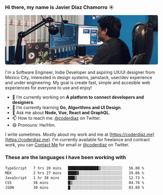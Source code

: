 ### Hi there, my name is Javier Diaz Chamorro ☀️
![My Setup](./cover.png)

I'm a Software Engineer, Indie Developer and aspiring UX/UI designer from Mexico City, interested in design systems, jamstack, user/dev experience and under engineering. My goal is create fast, simple and accesible web experiences for everyone to use and enjoy!

<!--
**coderdiaz/coderdiaz** is a ✨ _special_ ✨ repository because its `README.md` (this file) appears on your GitHub profile.

Here are some ideas to get you started:

- 🔭 I’m currently working on ...
- 🌱 I’m currently learning ...
- 👯 I’m looking to collaborate on ...
- 🤔 I’m looking for help with ...
- 💬 Ask me about ...
- 📫 How to reach me: ...
- 😄 Pronouns: ...
- ⚡ Fun fact: ...
-->

- 🔭  I’m currently working on **A platform to connect developers and designers**.
- 🌱  I’m currently learning **Go, Algorithms and UI Design**.
- 💬  Ask me about **Node, Vue, React and GraphQL**.
- 📫  How to reach me: [@coderdiaz](https://twitter.com/coderdiaz) on Twitter.
- 😄  Pronouns: He/Him.

I write sometimes. Mostly about my work and me at [https://coderdiaz.me](https://coderdiaz.me). I'm currently available for freelance and contract work, you can [Contact Me](mailto:hey@coderdiaz.me) for email or [@coderdiaz](https://twitter.com/coderdiaz) on Twitter.

### These are the languages I have been working with
<!--START_SECTION:waka-->
```text
TypeScript   7 hrs 20 mins   ██████████████▒░░░░░░░░░░   56.80 % 
MDX          2 hrs 27 mins   ████▓░░░░░░░░░░░░░░░░░░░░   19.06 % 
JavaScript   1 hr 38 mins    ███▒░░░░░░░░░░░░░░░░░░░░░   12.73 % 
CSS          36 mins         █▒░░░░░░░░░░░░░░░░░░░░░░░   04.76 % 
JSON         30 mins         █░░░░░░░░░░░░░░░░░░░░░░░░   03.89 % 
```
<!--END_SECTION:waka-->
